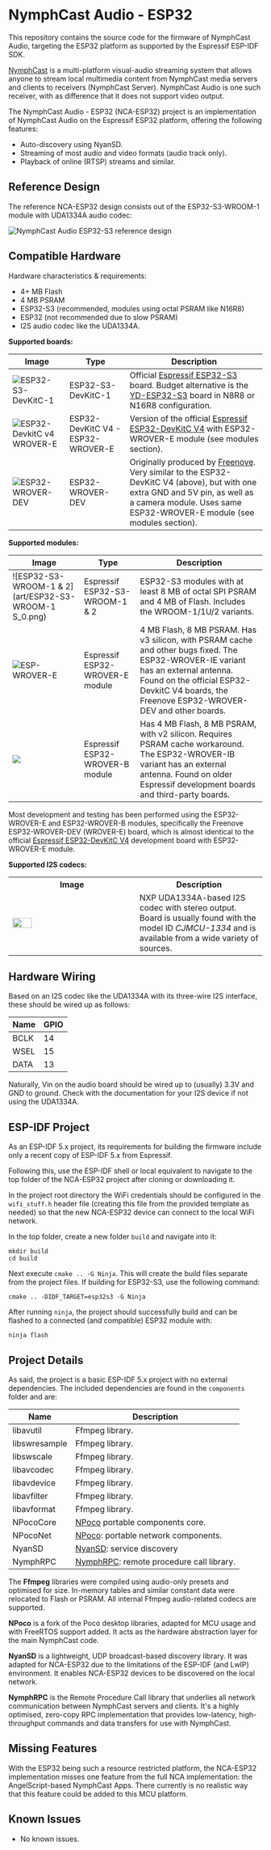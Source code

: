 # NymphCast Audio - ESP32 #

This repository contains the source code for the firmware of NymphCast Audio, targeting the ESP32 platform as supported by the Espressif ESP-IDF SDK. 

[NymphCast](https://github.com/MayaPosch/NymphCast) is a multi-platform visual-audio streaming system that allows anyone to stream local multimedia content from NymphCast media servers and clients to receivers (NymphCast Server). NymphCast Audio is one such receiver, with as difference that it does not support video output.

The NymphCast Audio - ESP32 (NCA-ESP32) project is an implementation of NymphCast Audio on the Espressif ESP32 platform, offering the following features:

- Auto-discovery using NyanSD.
- Streaming of most audio and video formats (audio track only).
- Playback of online (RTSP) streams and similar.

## Reference Design ##

The reference NCA-ESP32 design consists out of the ESP32-S3-WROOM-1 module with UDA1334A audio codec:

![NymphCast Audio ESP32-S3 reference design](art/nymphcast_audio_esp32-s3_reference_setup.jpg)

<!--The reference NCA-ESP32 design is an easy to assemble hardware design. It includes:

- a 3D printable enclosure.
- ESP32 development board (Espressif DevKitC V4 compatible).
- UDA1334A board (CJMCU-1334).-->

<!--For more details, see its [separate document](reference_design/reference_design.md).-->

## Compatible Hardware ##

Hardware characteristics & requirements:

- 4+ MB Flash
- 4 MB PSRAM
- ESP32-S3 (recommended, modules using octal PSRAM like N16R8)
- ESP32 (not recommended due to slow PSRAM)
- I2S audio codec like the UDA1334A.

**Supported boards:**

| Image | Type | Description |
|--- | --- | --- |
|![ESP32-S3-DevKitC-1](art/esp32-s3-devkitc-1-v1.1-isometric.png)| ESP32-S3-DevKitC-1 | Official [Espressif ESP32-S3](https://docs.espressif.com/projects/esp-idf/en/stable/esp32s3/hw-reference/esp32s3/user-guide-devkitc-1.html) board. Budget alternative is the [YD-ESP32-S3](https://github.com/vcc-gnd/YD-ESP32-S3) board in N8R8 or N16R8 configuration. |
|![ESP32-DevkitC v4 WROVER-E](art/esp32-devkitc_v4_wrover-e.jpg)| ESP32-DevKitC V4 - ESP32-WROVER-E | Version of the official [Espressif ESP32-DevKitC V4](https://docs.espressif.com/projects/esp-idf/en/latest/esp32/hw-reference/esp32/get-started-devkitc.html) with ESP32-WROVER-E module (see modules section). |
|![ESP32-WROVER-DEV](art/esp32-wrover-dev.jpg)| ESP32-WROVER-DEV | Originally produced by [Freenove](https://github.com/Freenove/Freenove_ESP32_WROVER_Board). Very similar to the ESP32-DevKitC V4 (above), but with one extra GND and 5V pin, as well as a camera module. Uses same ESP32-WROVER-E module (see modules section). |

**Supported modules:**

| Image | Type | Description |
|--- | --- | --- |
|![ESP32-S3-WROOM-1 & 2](art/ESP32-S3-WROOM-1 S_0.png)| Espressif ESP32-S3-WROOM-1 & 2 | ESP32-S3 modules with at least 8 MB of octal SPI PSRAM and 4 MB of Flash. Includes the WROOM-1/1U/2 variants. |
|![ESP-WROVER-E](art/ESP32-WROVER-E.png)| Espressif ESP32-WROVER-E module | 4 MB Flash, 8 MB PSRAM. Has v3 silicon, with PSRAM cache and other bugs fixed. The ESP32-WROVER-IE variant has an external antenna. Found on the official ESP32-DevkitC V4 boards, the Freenove ESP32-WROVER-DEV and other boards. |
|![](art/ESP32-WROVER-B.jpg)| Espressif ESP32-WROVER-B module | Has 4 MB Flash, 8 MB PSRAM, with v2 silicon. Requires PSRAM cache workaround. The ESP32-WROVER-IB variant has an external antenna. Found on older Espressif development boards and third-party boards. |

Most development and testing has been performed using the ESP32-WROVER-E and ESP32-WROVER-B modules, specifically the Freenove ESP32-WROVER-DEV (WROVER-E) board, which is almost identical to the official [Espressif ESP32-DevKitC V4](https://docs.espressif.com/projects/esp-idf/en/latest/esp32/hw-reference/esp32/get-started-devkitc.html) development board with ESP32-WROVER-E module.

**Supported I2S codecs:**
<table>
<tr>
<th>
Image</th><th>Description</th></tr>
<tr>
<td width="50%"><image src="art/UDA1334A-i2s-digital-audio-breakout_778x507.jpg" height="40%"></td>
<td>NXP UDA1334A-based I2S codec with stereo output. Board is usually found with the model ID <i>CJMCU-1334</i> and is available from a wide variety of sources.</td>
</table>

## Hardware Wiring ##

Based on an I2S codec like the UDA1334A with its three-wire I2S interface, these should be wired up as follows:

|Name	| GPIO|
|-------|-------|
|BCLK	| 14|
|WSEL	| 15|
|DATA	| 13|

Naturally, Vin on the audio board should be wired up to (usually) 3.3V and GND to ground. Check with the documentation for your I2S device if not using the UDA1334A.

## ESP-IDF Project ##

As an ESP-IDF 5.x project, its requirements for building the firmware include only a recent copy of ESP-IDF 5.x from Espressif.

Following this, use the ESP-IDF shell or local equivalent to navigate to the top folder of the NCA-ESP32 project after cloning or downloading it.

In the project root directory the WiFi credentials should be configured in the `wifi_stuff.h` header file (creating this file from the provided template as needed) so that the new NCA-ESP32 device can connect to the local WiFi network.

In the top folder, create a new folder `build` and navigate into it:

```
mkdir build
cd build
```

Next execute `cmake .. -G Ninja`. This will create the build files separate from the project files. If building for ESP32-S3, use the following command:

```
cmake .. -DIDF_TARGET=esp32s3 -G Ninja
```

After running `ninja`, the project should successfully build and can be flashed to a connected (and compatible) ESP32 module with:

```
ninja flash
```

## Project Details ##

As said, the project is a basic ESP-IDF 5.x project with no external dependencies. The included dependencies are found in the `components` folder and are:

| Name | Description
|------|---------
|libavutil 		| Ffmpeg library.
|libswresample 	| Ffmpeg library.
|libswscale	 	| Ffmpeg library.
|libavcodec 	| Ffmpeg library.
|libavdevice 	| Ffmpeg library.
|libavfilter 	| Ffmpeg library.
|libavformat 	| Ffmpeg library.
|NPocoCore 		| [NPoco](https://github.com/MayaPosch/NPoco) portable components core.
|NPocoNet		| [NPoco](https://github.com/MayaPosch/NPoco): portable network components.
|NyanSD			| [NyanSD](https://github.com/MayaPosch/NyanSD): service discovery 
|NymphRPC		| [NymphRPC](https://github.com/MayaPosch/NymphRPC): remote procedure call library.

The **Ffmpeg** libraries were compiled using audio-only presets and optimised for size. In-memory tables and similar constant data were relocated to Flash or PSRAM. All internal Ffmpeg audio-related codecs are supported.

**NPoco** is a fork of the Poco desktop libraries, adapted for MCU usage and with FreeRTOS support added. It acts as the hardware abstraction layer for the main NymphCast code.

**NyanSD** is a lightweight, UDP broadcast-based discovery library. It was adapted for NCA-ESP32 due to the limitations of the ESP-IDF (and LwIP) environment. It enables NCA-ESP32 devices to be discovered on the local network.

**NymphRPC** is the Remote Procedure Call library that underlies all network communication between NymphCast servers and clients. It's a highly optimised, zero-copy RPC implementation that provides low-latency, high-throughput commands and data transfers for use with NymphCast.

## Missing Features ##

With the ESP32 being such a resource restricted platform, the NCA-ESP32 implementation misses one feature from the full NCA implementation: the AngelScript-based NymphCast Apps. There currently is no realistic way that this feature could be added to this MCU platform.

## Known Issues ##

- No known issues.
